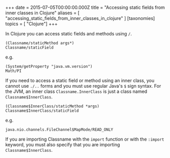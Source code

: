 
+++
date = 2015-07-05T00:00:00.000Z
title = "Accessing static fields from inner classes in Clojure"
aliases = [
    "accessing_static_fields_from_inner_classes_in_clojure"
]
[taxonomies]
topics = [ "Clojure"]
+++

In Clojure you can access static fields and methods using `/`.

    (Classname/staticMethod args*)
    Classname/staticField

e.g.

    (System/getProperty "java.vm.version")
    Math/PI

If you need to access a static field or method using an inner class, you cannot
use `./..` forms and you must use regular Java's `$` sign syntax. For the JVM,
an inner class `Classname.InnerClass` is just a class named `Classname$InnerClass`.

```
(Classname$InnerClass/staticMethod *args)
Classname$InnerClass/staticField
```

e.g.

    java.nio.channels.FileChannel$MapMode/READ_ONLY

If you are importing Classname with the `import` function or with the `:import`
keyword, you must also specify that you are importing `Classname$InnerClass`.

